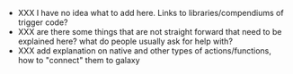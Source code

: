 * XXX I have no idea what to add here. Links to libraries/compendiums of trigger code?
* XXX are there some things that are not straight forward that need to be explained here? what do people usually ask for help with?
* XXX add explanation on native and other types of actions/functions, how to "connect" them to galaxy
